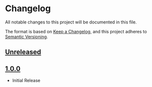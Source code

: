 # Changelog

All notable changes to this project will be documented in this file.

The format is based on [Keep a Changelog](https://keepachangelog.com/en/1.1.0/),
and this project adheres to [Semantic Versioning](https://semver.org/spec/v2.0.0.html).

## [Unreleased]

## [1.0.0]

- Initial Release

[unreleased]: https://github.com/joe-mccarthy/nsp-ntfy/compare/1.0.0...HEAD
[1.0.0]: https://github.com/joe-mccarthy/nsp-ntfy/releases/tag/1.0.0